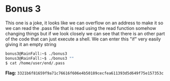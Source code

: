 # Bonus 3

This one is a joke, it looks like we can overflow on an address to make it so we can read the .pass file that is read using the read function somehow changing things but if we look closely we can see that there is an other part of the code that can just execute a shell. We can enter this "if" very easily giving it an empty string

```bash
bonus3@RainFall:~$ ./bonus3 
bonus3@RainFall:~$ ./bonus3 ""
$ cat /home/user/end/.pass 
```

**Flag:** `3321b6f81659f9a71c76616f606e4b50189cecfea611393d5d649f75e157353c`
